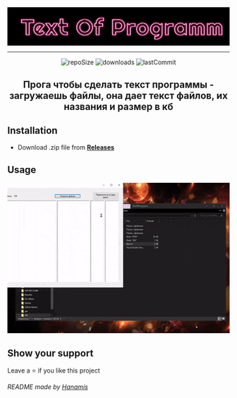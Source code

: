 <img src="banner.png" align=center>

____

<div align=center>
<img src="https://img.shields.io/github/repo-size/Liromanz/TextOfProgramm" alt="repoSize"/>
<img src="https://img.shields.io/github/downloads/Liromanz/TextOfProgramm/total" alt="downloads"/>
<img src="https://img.shields.io/github/last-commit/Liromanz/TextOfProgramm" alt="lastCommit"/>
</div>


<h2 align=center>Прога чтобы сделать текст программы - загружаешь файлы, она дает текст файлов, их названия и размер в кб</h2>

## **Installation**

- Download .zip file from <a href="https://github.com/Liromanz/TextOfProgramm/releases">**Releases**</a>

## **Usage**

<div align=center>
<img src="tsukaikata.gif" alt="使い方"/>
</div>


## **Show your support**
Leave a ⭐ if you like this project

_README made by <a href="https://github.com/HanamiLux">Hanamis</a>_